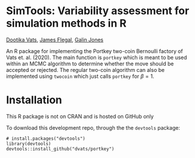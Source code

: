 # SimTools: Variability assessment for simulation methods in R
[Dootika Vats](http://home.iitk.ac.in/~dootika/), [James Flegal](https://faculty.ucr.edu/~jflegal/), [Galin Jones](http://users.stat.umn.edu/~galin/)

An R package for implementing the Portkey two-coin Bernoulli factory of Vats et. al. (2020). The main function is `portkey` which is meant to be used within an MCMC algorithm to determine whether the move should be accepted or rejected. The regular two-coin algorithm can also be implemented using `twocoin` which just calls `portkey` for $\beta = 1$. 


# Installation
This R package is not on CRAN and is hosted on GitHub only

To download this development repo,  through the the `devtools` package:

```{r}
# install.packages("devtools")
library(devtools)
devtools::install_github("dvats/portkey")
```

